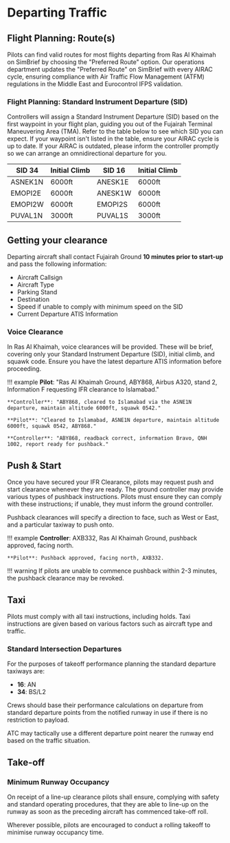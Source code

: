 # Departing Traffic
## Flight Planning: Route(s)
Pilots can find valid routes for most flights departing from Ras Al Khaimah on SimBrief by choosing the "Preferred Route" option. Our operations department updates the "Preferred Route" on SimBrief with every AIRAC cycle, ensuring compliance with Air Traffic Flow Management (ATFM) regulations in the Middle East and Eurocontrol IFPS validation.

### Flight Planning: Standard Instrument Departure (SID)
Controllers will assign a Standard Instrument Departure (SID) based on the first waypoint in your flight plan, guiding you out of the Fujairah Terminal Maneuvering Area (TMA). Refer to the table below to see which SID you can expect. If your waypoint isn't listed in the table, ensure your AIRAC cycle is up to date. If your AIRAC is outdated, please inform the controller promptly so we can arrange an omnidirectional departure for you.

|   SID 34  |  Initial Climb  |   SID 16  |  Initial Climb  |
|-----------|-----------------|-----------|-----------------|
|  ASNEK1N  |     6000ft      |  ANESK1E  |     6000ft      |
|  EMOPI2E  |     6000ft      |  ANESK1W  |     6000ft      |
|  EMOPI2W  |     6000ft      |  EMOPI2S  |     6000ft      |
|  PUVAL1N  |     3000ft      |  PUVAL1S  |     3000ft      |

## Getting your clearance
Departing aircraft shall contact Fujairah Ground **10 minutes prior to start-up** and pass the following information:
<ul>
    <li>Aircraft Callsign</li>
    <li>Aircraft Type</li>
    <li>Parking Stand</li>
    <li>Destination</li>
    <li>Speed if unable to comply with minimum speed on the SID</li>
    <li>Current Departure ATIS Information</li>
</ul>

### Voice Clearance
In Ras Al Khaimah, voice clearances will be provided. These will be brief, covering only your Standard Instrument Departure (SID), initial climb, and squawk code. Ensure you have the latest departure ATIS information before proceeding.

!!! example
    **Pilot**: "Ras Al Khaimah Ground, ABY868, Airbus A320, stand 2, Information F requesting IFR clearance to Islamabad."

    **Controller**: "ABY868, cleared to Islamabad via the ASNE1N departure, maintain altitude 6000ft, squawk 0542."

    **Pilot**: "Cleared to Islamabad, ASNE1N departure, maintain altitude 6000ft, squawk 0542, ABY868."

    **Controller**: "ABY868, readback correct, information Bravo, QNH 1002, report ready for pushback."

## Push & Start
Once you have secured your IFR Clearance, pilots may request push and start clearance whenever they are ready. The ground controller may provide various types of pushback instructions. Pilots must ensure they can comply with these instructions; if unable, they must inform the ground controller.

Pushback clearances will specify a direction to face, such as West or East, and a particular taxiway to push onto.

!!! example
    **Controller**: AXB332, Ras Al Khaimah Ground, pushback approved, facing north.

    **Pilot**: Pushback approved, facing north, AXB332.

!!! warning
    If pilots are unable to commence pushback within 2-3 minutes, the pushback clearance may be revoked.

## Taxi
Pilots must comply with all taxi instructions, including holds. Taxi instructions are given based on various factors such as aircraft type and traffic.

### Standard Intersection Departures
For the purposes of takeoff performance planning the standard departure taxiways are:

- **16**: AN
- **34**: BS/L2

Crews should base their performance calculations on departure from standard departure points from the notified runway in use if there is no restriction to payload.

ATC may tactically use a different departure point nearer the runway end based on the traffic situation.

## Take-off
### Minimum Runway Occupancy
On receipt of a line-up clearance pilots shall ensure, complying with safety and standard operating procedures, that they are able to line-up on the runway as soon as the preceding aircraft has commenced take-off roll.

Wherever possible, pilots are encouraged to conduct a rolling takeoff to minimise runway occupancy time.